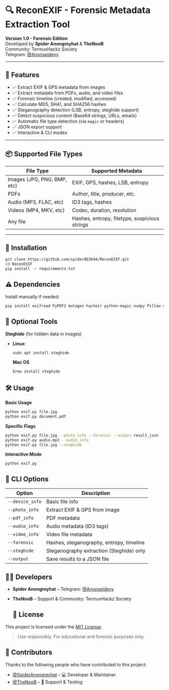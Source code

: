 # 🔍 ReconEXIF - Forensic Metadata Extraction Tool


**Version 1.0 - Forensic Edition**  
Developed by **Spider Anongreyhat** & **TheNooB**  
Community: TermuxHackz Society  
Telegram: [@Anonspideyy](https://t.me/Anonspideyy)

---

## 🧰 Features

- ✅ Extract EXIF & GPS metadata from images
- ✅ Extract metadata from PDFs, audio, and video files
- ✅ Forensic timeline (created, modified, accessed)
- ✅ Calculate MD5, SHA1, and SHA256 hashes
- ✅ Steganography detection (LSB, entropy, steghide support)
- ✅ Detect suspicious content (Base64 strings, URLs, emails)
- ✅ Automatic file type detection (via `magic` or headers)
- ✅ JSON export support
- ✅ Interactive & CLI modes

---

## 📦 Supported File Types

| File Type | Supported Metadata |
|-----------|--------------------|
| Images (JPG, PNG, BMP, etc) | EXIF, GPS, hashes, LSB, entropy |
| PDFs | Author, title, producer, etc. |
| Audio (MP3, FLAC, etc) | ID3 tags, hashes |
| Videos (MP4, MKV, etc) | Codec, duration, resolution |
| Any file | Hashes, entropy, filetype, suspicious strings |

---

## 🚀 Installation

```bash
git clone https://github.com/spider863644/ReconEXIF.git
cd ReconEXIF
pip install -r requirements.txt
```
## ⚠️ Dependencies

Install manually if needed:

```bash
pip install exifread PyPDF2 mutagen hachoir python-magic numpy Pillow colorama
```

## 🔌 Optional Tools

**Steghide** (for hidden data in images)

- **Linux**:  
  ```bash
  sudo apt install steghide
  ```
  **Mac OS**
  ```bash
  brew install steghide
  ```
## 🛠️ Usage
**Basic Usage**
```bash
python exif.py file.jpg
python exif.py document.pdf
```
**Specific Flags**
```bash
python exif.py file.jpg --photo_info --forensic --output result.json
python exif.py audio.mp3 --audio_info
python exif.py file.jpg --steghide
```
**Interactive Mode**
```
python exif.py
```
## 🔧 CLI Options

| Option           | Description                                     |
|------------------|-------------------------------------------------|
| `--device_info`  | Basic file info                                 |
| `--photo_info`   | Extract EXIF & GPS from image                   |
| `--pdf_info`     | PDF metadata                                    |
| `--audio_info`   | Audio metadata (ID3 tags)                       |
| `--video_info`   | Video file metadata                             |
| `--forensic`     | Hashes, steganography, entropy, timeline        |
| `--steghide`     | Steganography extraction (Steghide) only        |
| `--output`       | Save results to a JSON file                     |


## 👨‍💻 Developers

- **Spider Anongreyhat** – Telegram: [@Anonspideyy](https://t.me/Anonspideyy)
- **TheNooB** – Support & Community: TermuxHackz Society

  ## 📜 License

This project is licensed under the [MIT License](LICENSE).

> Use responsibly. For educational and forensic purposes only.

## 🤝 Contributors

Thanks to the following people who have contributed to this project:

- [@SpiderAnongreyhat](https://github.com/Spider863644) – 💻 Developer & Maintainer
- [@TheNooB](https://github.com/TheNooB4) – 🔧 Support & Testing
